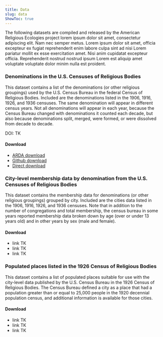 ```yaml
---
title: Data
slug: data
ShowToc: true
---
```


The following datasets are compiled and released by the American Religious Ecologies project lorem ipsum dolor sit amet, consectetur adipiscing elit. Nam nec semper metus. Lorem ipsum dolor sit amet, officia excepteur ex fugiat reprehenderit enim labore culpa sint ad nisi Lorem pariatur mollit ex esse exercitation amet. Nisi anim cupidatat excepteur officia. Reprehenderit nostrud nostrud ipsum Lorem est aliquip amet voluptate voluptate dolor minim nulla est proident.

### Denominations in the U.S. Censuses of Religious Bodies

This dataset contains a list of the denominations (or other religious groupings) used by the U.S. Census Bureau in the federal Census of Religious Bodies. Included are the denominations listed in the 1906, 1916, 1926, and 1936 censuses. The same denomination will appear in different census years. Not all denominations will appear in each year, because the Census Bureau changed with denominations it counted each decade, but also because denominations split, merged, were formed, or were dissolved from decade to decade.

DOI: TK

#### Download

- [ARDA download](https://thearda.com/)
- [Github download](https://github.com/chnm/relec-website/blob/main/exports/csv/denominations.csv)
- [Direct download](/data/denominations.csv)

### City-level membership data by denomination from the U.S. Censuses of Religious Bodies

This dataset contains the membership data for denominations (or other religious groupings) grouped by city. Included are the cities data listed in the 1906, 1916, 1926, and 1936 censuses. Note that in addition to the number of congregations and total membership, the census bureau in some years reported membership data broken down by age (over or under 13 years old) and in other years by sex (male and female).

#### Download

- link TK
- link TK
- link TK

### Populated places listed in the 1926 Census of Religious Bodies

This dataset contains a list of populated places suitable for use with the city-level data published by the U.S. Census Bureau in the 1926 Census of Religious Bodies. The Census Bureau defined a city as a place that had a population greater than or equal to 25,000 people in the 1920 decennial population census, and additional information is available for those cities.

#### Download

- link TK
- link TK
- link TK

